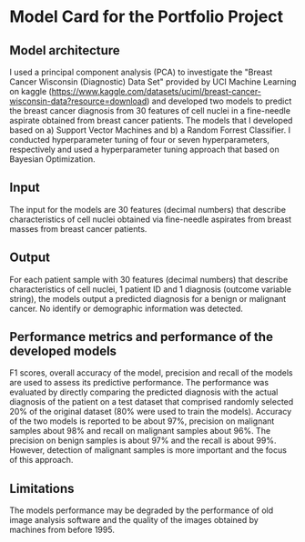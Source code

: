 # Model Card for the Portfolio Project

## Model architecture
I used a principal component analysis (PCA) to investigate the "Breast Cancer Wisconsin (Diagnostic) Data Set" provided by UCI Machine Learning on kaggle (https://www.kaggle.com/datasets/uciml/breast-cancer-wisconsin-data?resource=download) and developed two models to predict the breast cancer diagnosis from 30 features of cell nuclei in a fine-needle aspirate obtained from breast cancer patients.
The models that I developed based on a) Support Vector Machines and b) a Random Forrest Classifier. I conducted hyperparameter tuning of four or seven hyperparameters, respectively and used a hyperparameter tuning approach that based on Bayesian Optimization.

## Input
The input for the models are 30 features (decimal numbers) that describe characteristics of cell nuclei obtained via fine-needle aspirates from breast masses from breast cancer patients.

## Output
For each patient sample with 30 features (decimal numbers) that describe characteristics of cell nuclei, 1 patient ID and 1 diagnosis (outcome variable string), the models output a predicted diagnosis for a benign or malignant cancer. No identify or demographic information was detected.

## Performance metrics and performance of the developed models
F1 scores, overall accuracy of the model, precision and recall of the models are used to assess its predictive performance. The performance was evaluated by directly comparing the predicted diagnosis with the actual diagnosis of the patient on a test dataset that comprised randomly selected 20% of the original dataset (80% were used to train the models).
Accuracy of the two models is reported to be about 97%, precision on malignant samples about 98% and recall on malignant samples about 96%.
The precision on benign samples is about 97% and the recall is about 99%. However, detection of malignant samples is more important and the focus of this approach.

## Limitations
The models performance may be degraded by the performance of old image analysis software and the quality of the images obtained by machines from before 1995.




